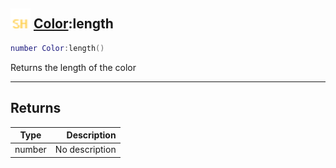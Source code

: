 ## <img src="../../.gitbook/assets/shared.png" width="32" height="32" /> [Color](../color/README.md):length

```lua
number Color:length()
```

Returns the length of the color

-----------------
## Returns

| Type   | Description |
| ------ | ----------: |
| number | No description |
